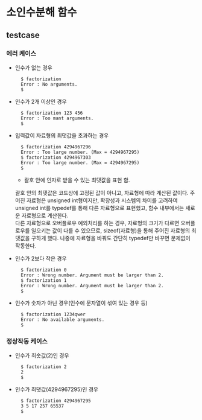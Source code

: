 # 소인수분해 함수
## testcase
### 에러 케이스
- 인수가 없는 경우

		$ factorization
		Error : No arguments.
		$

- 인수가 2개 이상인 경우

		$ factorization 123 456
		Error : Too mant arguments.
		$

- 입력값이 자료형의 최댓값을 초과하는 경우

		$ factorization 4294967296
		Error : Too large number. (Max = 4294967295)
		$ factorization 4294967303
		Error : Too large number. (Max = 4294967295)
		$

	- 괄호 안에 인자로 받을 수 있는 최댓값을 표현 함.

	괄호 안의 최댓값은 코드상에 고정된 값이 아니고, 자료형에 따라 계산된 값이다. 주어진 자료형은 unsigned int형이지만, 확장성과 시스템의 차이를 고려하여 unsigned int를 typedef를 통해 다른 자료형으로 표현했고, 함수 내부에서는 새로운 자료형으로 계산한다.  
	다른 자료형으로 오버플로우 예외처리를 하는 경우, 자료형의 크기가 다르면 오버플로우를 일으키는 값이 다를 수 있으므로, sizeof(자료형)을 통해 주어진 자료형의 최댓값을 구하게 했다. 나중에 자료형을 바꿔도 간단히 typedef만 바꾸면 문제없이 작동한다.

- 인수가 2보다 작은 경우

		$ factorization 0
		Error : Wrong number. Argument must be larger than 2.
		$ factorization 1
		Error : Wrong number. Argument must be larger than 2.
		$

- 인수가 숫자가 아닌 경우(인수에 문자열이 섞여 있는 경우 등)

		$ factorization 1234qwer
		Error : No available arguments.
		$

### 정상작동 케이스
- 인수가 최솟값(2)인 경우

		$ factorization 2
		2
		$

- 인수가 최댓값(4294967295)인 경우

		$ factorization 4294967295
		3 5 17 257 65537
		$
